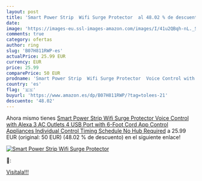 ```yaml
---
layout: post
title: 'Smart Power Strip  Wifi Surge Protector  al 48.02 % de descuento'
date: 
image: 'https://images-eu.ssl-images-amazon.com/images/I/41u2QBqh-nL._SL200_.jpg'
comments: true
category: ofertas
author: ring
slug: 'B07H811RWP-es'
actualPrice: 25.99 EUR
currency: EUR
price: 25.99
comparePrice: 50 EUR
prodname: 'Smart Power Strip  Wifi Surge Protector  Voice Control with Alexa  3 AC Outlets 4 USB Port with 6-Foot Cord  App Control Appliances  Individual Control  Timing Schedule  No Hub Required'
country: 'es'
flag: '🇪🇸'
buyurl: 'https://www.amazon.es/dp/B07H811RWP/?tag=tolees-21'
descuento: '48.02'
---
```


Ahora mismo tienes [Smart Power Strip  Wifi Surge Protector  Voice Control with Alexa  3 AC Outlets 4 USB Port with 6-Foot Cord  App Control Appliances  Individual Control  Timing Schedule  No Hub Required](https://www.amazon.es/dp/B07H811RWP/?tag=tolees-21) a 25.99 EUR (original: 50 EUR) (48.02 %  de descuento) en el siguiente enlace!

[![Smart Power Strip  Wifi Surge Protector ](https://images-eu.ssl-images-amazon.com/images/I/41u2QBqh-nL._SL200_.jpg)](https://www.amazon.es/dp/B07H811RWP/?tag=tolees-21)

🔎:


[Visítala!!!](https://www.amazon.es/dp/B07H811RWP/?tag=tolees-21)
